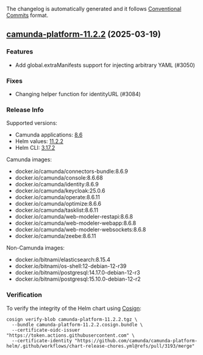 The changelog is automatically generated and it follows [Conventional Commits](https://www.conventionalcommits.org/en/v1.0.0/) format.

## [camunda-platform-11.2.2](https://github.com/camunda/camunda-platform-helm/releases/tag/camunda-platform-11.2.2) (2025-03-19)

### Features

- Add global.extraManifests support for injecting arbitrary YAML (#3050)

### Fixes

- Changing helper function for identityURL (#3084)

<!-- generated by git-cliff -->
### Release Info

Supported versions:

- Camunda applications: [8.6](https://github.com/camunda/camunda-platform/releases?q=tag%3A8.6&expanded=true)
- Helm values: [11.2.2](https://artifacthub.io/packages/helm/camunda/camunda-platform/11.2.2#parameters)
- Helm CLI: [3.17.2](https://github.com/helm/helm/releases/tag/v3.17.2)

Camunda images:

- docker.io/camunda/connectors-bundle:8.6.9
- docker.io/camunda/console:8.6.68
- docker.io/camunda/identity:8.6.9
- docker.io/camunda/keycloak:25.0.6
- docker.io/camunda/operate:8.6.11
- docker.io/camunda/optimize:8.6.6
- docker.io/camunda/tasklist:8.6.11
- docker.io/camunda/web-modeler-restapi:8.6.8
- docker.io/camunda/web-modeler-webapp:8.6.8
- docker.io/camunda/web-modeler-websockets:8.6.8
- docker.io/camunda/zeebe:8.6.11

Non-Camunda images:

- docker.io/bitnami/elasticsearch:8.15.4
- docker.io/bitnami/os-shell:12-debian-12-r39
- docker.io/bitnami/postgresql:14.17.0-debian-12-r3
- docker.io/bitnami/postgresql:15.10.0-debian-12-r2

### Verification

To verify the integrity of the Helm chart using [Cosign](https://docs.sigstore.dev/signing/quickstart/):

```shell
cosign verify-blob camunda-platform-11.2.2.tgz \
  --bundle camunda-platform-11.2.2.cosign.bundle \
  --certificate-oidc-issuer "https://token.actions.githubusercontent.com" \
  --certificate-identity "https://github.com/camunda/camunda-platform-helm/.github/workflows/chart-release-chores.yml@refs/pull/3193/merge"
```
